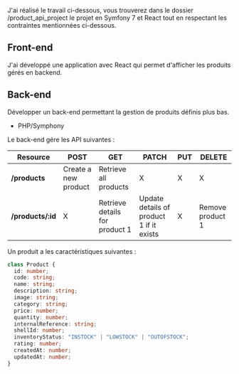 J'ai réalisé le travail ci-dessous, vous trouverez dans le dossier /product_api_project le projet en Symfony 7 et React tout en respectant les contraintes mentionnées ci-dessous.

## Front-end
J'ai développé une application avec React qui permet d'afficher les produits gérés en backend.
## Back-end

Développer un back-end permettant la gestion de produits définis plus bas.

- PHP/Symphony


Le back-end gére les API suivantes : 

| Resource           | POST                  | GET                            | PATCH                                    | PUT | DELETE           |
| ------------------ | --------------------- | ------------------------------ | ---------------------------------------- | --- | ---------------- |
| **/products**      | Create a new product  | Retrieve all products          | X                                        | X   |     X            |
| **/products/:id**  | X                     | Retrieve details for product 1 | Update details of product 1 if it exists | X   | Remove product 1 |

Un produit a les caractéristiques suivantes : 

``` typescript
class Product {
  id: number;
  code: string;
  name: string;
  description: string;
  image: string;
  category: string;
  price: number;
  quantity: number;
  internalReference: string;
  shellId: number;
  inventoryStatus: "INSTOCK" | "LOWSTOCK" | "OUTOFSTOCK";
  rating: number;
  createdAt: number;
  updatedAt: number;
}
```
